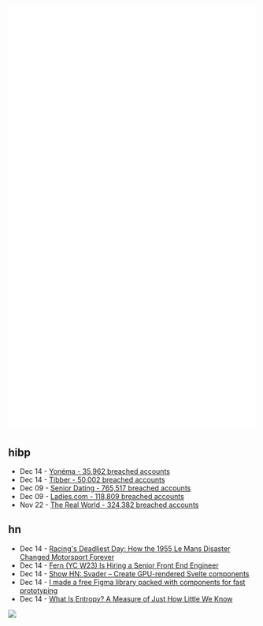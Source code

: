 ![Metrics](https://raw.githubusercontent.com/phixion/phixion/master/metrics.svg)

## hibp

<!--
for https://github.com/phixion/phixion/blob/main/.github/workflows/feeds.yml
-->
<!--START_SECTION:haveibeenpwnd-->
- Dec 14 - [Yonéma - 35,962 breached accounts](https://haveibeenpwned.com/PwnedWebsites#Yonema)
- Dec 14 - [Tibber - 50,002 breached accounts](https://haveibeenpwned.com/PwnedWebsites#Tibber)
- Dec 09 - [Senior Dating - 765,517 breached accounts](https://haveibeenpwned.com/PwnedWebsites#SeniorDating)
- Dec 09 - [Ladies.com - 118,809 breached accounts](https://haveibeenpwned.com/PwnedWebsites#Ladies)
- Nov 22 - [The Real World - 324,382 breached accounts](https://haveibeenpwned.com/PwnedWebsites#TheRealWorld)
<!--END_SECTION:haveibeenpwnd-->

## hn

<!--
for https://github.com/phixion/phixion/blob/main/.github/workflows/feeds.yml
-->
<!--START_SECTION:hn-->
- Dec 14 - [Racing's Deadliest Day: How the 1955 Le Mans Disaster Changed Motorsport Forever](https://www.essesmag.com/articles/racings-deadliest-day)
- Dec 14 - [Fern (YC W23) Is Hiring a Senior Front End Engineer](https://www.ycombinator.com/companies/fern/jobs/UJemKYf-senior-frontend-engineer)
- Dec 14 - [Show HN: Svader – Create GPU-rendered Svelte components](https://github.com/sockmaster27/svader)
- Dec 14 - [I made a free Figma library packed with components for fast prototyping](https://veryfront.com/figma-kit)
- Dec 14 - [What Is Entropy? A Measure of Just How Little We Know](https://www.quantamagazine.org/what-is-entropy-a-measure-of-just-how-little-we-really-know-20241213/)
<!--END_SECTION:hn-->

<!--
for https://yhype.me
-->
![](https://hit.yhype.me/github/profile?user_id=13013670)

